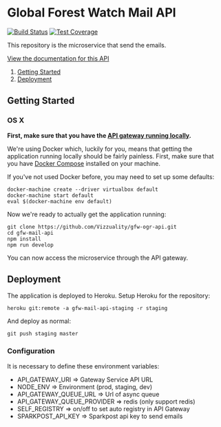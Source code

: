 # Global Forest Watch Mail API

[![Build Status](https://travis-ci.org/gfw-api/gfw-mail-api.svg?branch=develop)](https://travis-ci.org/gfw-api/gfw-mail-api)
[![Test Coverage](https://api.codeclimate.com/v1/badges/a4f13ba330b5d5573d7a/test_coverage)](https://codeclimate.com/github/gfw-api/gfw-mail-api/test_coverage)

This repository is the microservice that send the emails.

[View the documentation for this
API](http://gfw-api.github.io/swagger-ui/?url=https://raw.githubusercontent.com/gfw-api/gfw-mail-api/production/app/microservice/swagger.yml#/Mail)

1. [Getting Started](#getting-started)
2. [Deployment](#deployment)

## Getting Started

### OS X

**First, make sure that you have the [API gateway running
locally](https://github.com/Vizzuality/api-gateway/tree/production#getting-started).**

We're using Docker which, luckily for you, means that getting the
application running locally should be fairly painless. First, make sure
that you have [Docker Compose](https://docs.docker.com/compose/install/)
installed on your machine.

If you've not used Docker before, you may need to set up some defaults:

```
docker-machine create --driver virtualbox default
docker-machine start default
eval $(docker-machine env default)
```

Now we're ready to actually get the application running:

```
git clone https://github.com/Vizzuality/gfw-ogr-api.git
cd gfw-mail-api
npm install
npm run develop
```

You can now access the microservice through the API gateway.

## Deployment

The application is deployed to Heroku. Setup Heroku for the repository:

```
heroku git:remote -a gfw-mail-api-staging -r staging
```

And deploy as normal:

```
git push staging master
```

### Configuration

It is necessary to define these environment variables:

* API_GATEWAY_URI => Gateway Service API URL
* NODE_ENV => Environment (prod, staging, dev)
* API_GATEWAY_QUEUE_URL => Url of async queue
* API_GATEWAY_QUEUE_PROVIDER => redis (only support redis)
* SELF_REGISTRY => on/off to set auto registry in API Gateway
* SPARKPOST_API_KEY => Sparkpost api key to send emails
